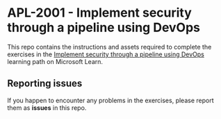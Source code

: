 # APL-2001 - Implement security through a pipeline using DevOps

This repo contains the instructions and assets required to complete the exercises in the [Implement security through a pipeline using DevOps](https://learn.microsoft.com/training/paths/implement-security-through-pipeline-using-devops/) learning path on Microsoft Learn.

## Reporting issues

If you happen to encounter any problems in the exercises, please report them as **issues** in this repo.
